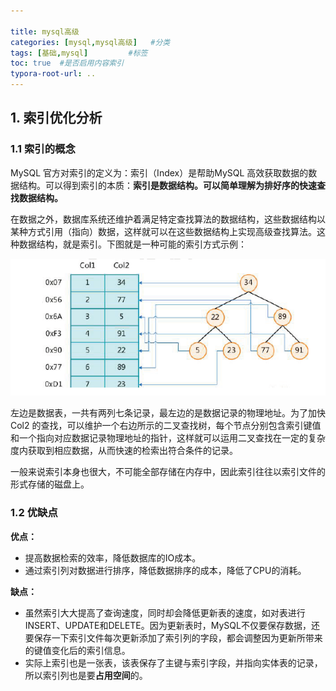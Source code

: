 ```yaml
---

title: mysql高级
categories: [mysql,mysql高级]   #分类
tags: [基础,mysql]         #标签
toc: true  #是否启用内容索引
typora-root-url: ..
---
```


## 1. 索引优化分析

### 1.1 索引的概念

MySQL 官方对索引的定义为：索引（Index）是帮助MySQL 高效获取数据的数据结构。可以得到索引的本质：**索引是数据结构。可以简单理解为排好序的快速查找数据结构。**

在数据之外，数据库系统还维护着满足特定查找算法的数据结构，这些数据结构以某种方式引用（指向）数据，这样就可以在这些数据结构上实现高级查找算法。这种数据结构，就是索引。下图就是一种可能的索引方式示例：

<img src="/images/mysql/1601024115(1).jpg">

左边是数据表，一共有两列七条记录，最左边的是数据记录的物理地址。为了加快Col2 的查找，可以维护一个右边所示的二叉查找树，每个节点分别包含索引键值和一个指向对应数据记录物理地址的指针，这样就可以运用二叉查找在一定的复杂度内获取到相应数据，从而快速的检索出符合条件的记录。

一般来说索引本身也很大，不可能全部存储在内存中，因此索引往往以索引文件的形式存储的磁盘上。

### 1.2 优缺点

**优点：**

+   提高数据检索的效率，降低数据库的IO成本。
+   通过索引列对数据进行排序，降低数据排序的成本，降低了CPU的消耗。

**缺点：**

+   虽然索引大大提高了查询速度，同时却会降低更新表的速度，如对表进行INSERT、UPDATE和DELETE。因为更新表时，MySQL不仅要保存数据，还要保存一下索引文件每次更新添加了索引列的字段，都会调整因为更新所带来的键值变化后的索引信息。
+   实际上索引也是一张表，该表保存了主键与索引字段，并指向实体表的记录，所以索引列也是要**占用空间**的。



